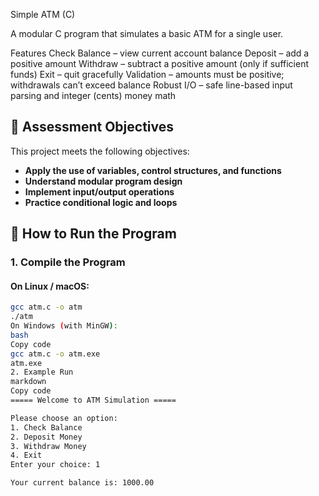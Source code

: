 Simple ATM (C)


A modular C program that simulates a basic ATM for a single user.

Features
Check Balance – view current account balance
Deposit – add a positive amount
Withdraw – subtract a positive amount (only if sufficient funds)
Exit – quit gracefully
Validation – amounts must be positive; withdrawals can’t exceed balance
Robust I/O – safe line-based input parsing and integer (cents) money math

## 🎯 Assessment Objectives
This project meets the following objectives:
- **Apply the use of variables, control structures, and functions**  
- **Understand modular program design**  
- **Implement input/output operations**  
- **Practice conditional logic and loops**

 ## 🚀 How to Run the Program

### 1. Compile the Program
#### On Linux / macOS:
```bash
gcc atm.c -o atm
./atm
On Windows (with MinGW):
bash
Copy code
gcc atm.c -o atm.exe
atm.exe
2. Example Run
markdown
Copy code
===== Welcome to ATM Simulation =====

Please choose an option:
1. Check Balance
2. Deposit Money
3. Withdraw Money
4. Exit
Enter your choice: 1

Your current balance is: 1000.00
